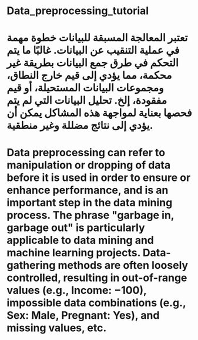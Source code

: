 # Data_preprocessing_tutorial
# تعتبر المعالجة المسبقة للبيانات خطوة مهمة في عملية التنقيب عن البيانات. غالبًا ما يتم التحكم في طرق جمع البيانات بطريقة غير محكمة، مما يؤدي إلى قيم خارج النطاق، ومجموعات البيانات المستحيلة، أو قيم مفقودة، إلخ. تحليل البيانات التي لم يتم فحصها بعناية لمواجهة هذه المشاكل يمكن أن يؤدي إلى نتائج مضللة وغير منطقية.


# Data preprocessing can refer to manipulation or dropping of data before it is used in order to ensure or enhance performance, and is an important step in the data mining process. The phrase "garbage in, garbage out" is particularly applicable to data mining and machine learning projects. Data-gathering methods are often loosely controlled, resulting in out-of-range values (e.g., Income: −100), impossible data combinations (e.g., Sex: Male, Pregnant: Yes), and missing values, etc.

